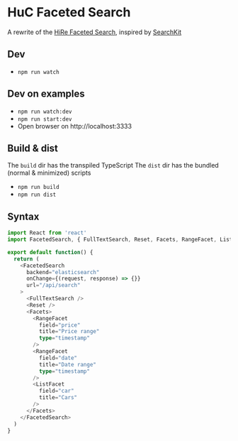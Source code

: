 # HuC Faceted Search

A rewrite of the [HiRe Faceted Search](https://github.com/huygensing/hire-faceted-search), inspired by [SearchKit](http://searchkit.co)

## Dev

- `npm run watch`

## Dev on examples

- `npm run watch:dev`
- `npm run start:dev`
- Open browser on http://localhost:3333

## Build & dist
The `build` dir has the transpiled TypeScript
The `dist` dir has the bundled (normal & minimized) scripts

- `npm run build`
- `npm run dist`

## Syntax
```typescript
import React from 'react'
import FacetedSearch, { FullTextSearch, Reset, Facets, RangeFacet, ListFacet } from 'huc-faceted-search'

export default function() {
  return (
    <FacetedSearch
      backend="elasticsearch"
      onChange={(request, response) => {}}
      url="/api/search"
    >
      <FullTextSearch />
      <Reset />
      <Facets>
        <RangeFacet
          field="price"
          title="Price range"
          type="timestamp"
        />
        <RangeFacet
          field="date"
          title="Date range"
          type="timestamp"
        />
        <ListFacet
          field="car"
          title="Cars"
        />
      </Facets>
    </FacetedSearch>
  )
}
```
